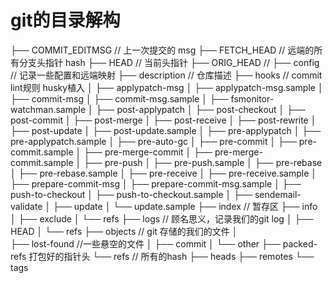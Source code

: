 # git的目录解构
├── COMMIT_EDITMSG  // 上一次提交的 msg
├── FETCH_HEAD // 远端的所有分支头指针 hash
├── HEAD // 当前头指针
├── ORIG_HEAD // 
├── config // 记录一些配置和远端映射
├── description // 仓库描述
├── hooks // commit lint规则 husky植入
│   ├── applypatch-msg
│   ├── applypatch-msg.sample
│   ├── commit-msg
│   ├── commit-msg.sample
│   ├── fsmonitor-watchman.sample
│   ├── post-applypatch
│   ├── post-checkout
│   ├── post-commit
│   ├── post-merge
│   ├── post-receive
│   ├── post-rewrite
│   ├── post-update
│   ├── post-update.sample
│   ├── pre-applypatch
│   ├── pre-applypatch.sample
│   ├── pre-auto-gc
│   ├── pre-commit
│   ├── pre-commit.sample
│   ├── pre-merge-commit
│   ├── pre-merge-commit.sample
│   ├── pre-push
│   ├── pre-push.sample
│   ├── pre-rebase
│   ├── pre-rebase.sample
│   ├── pre-receive
│   ├── pre-receive.sample
│   ├── prepare-commit-msg
│   ├── prepare-commit-msg.sample
│   ├── push-to-checkout
│   ├── push-to-checkout.sample
│   ├── sendemail-validate
│   ├── update
│   └── update.sample
├── index // 暂存区
├── info
│   ├── exclude
│   └── refs
├── logs // 顾名思义，记录我们的git log
│   ├── HEAD
│   └── refs
├── objects // git 存储的我们的文件
│   
├── lost-found //一些悬空的文件
│   ├── commit
│   └── other
├── packed-refs 打包好的指针头
└── refs // 所有的hash
    ├── heads
    ├── remotes
    └── tags